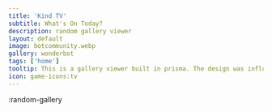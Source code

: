 ```yaml
---
title: 'Kind TV'
subtitle: What's On Today?
description: random gallery viewer
layout: default
image: botcommunity.webp
gallery: wonderbot
tags: ['home']
tooltip: This is a gallery viewer built in prisma. The design was influenced by a classic television set.
icon: game-icons:tv
---
```

:random-gallery